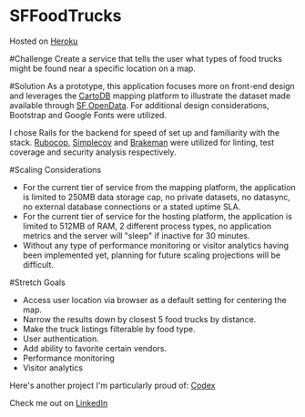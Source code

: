 # SFFoodTrucks
Hosted on [Heroku](http://foodtrucks-in-sf.herokuapp.com/)

#Challenge
Create a service that tells the user what types of food trucks might be found near a specific location on a map.

#Solution
As a prototype, this application focuses more on front-end design and leverages the [CartoDB](https://cartodb.com/) mapping platform to illustrate the dataset made available through [SF OpenData](https://data.sfgov.org/). For additional design considerations, Bootstrap and Google Fonts were utilized.

I chose Rails for the backend for speed of set up and familiarity with the stack. [Rubocop](https://github.com/bbatsov/rubocop),  [Simplecov](https://github.com/colszowka/simplecov) and [Brakeman](https://github.com/presidentbeef/brakeman) were utilized for linting, test coverage and security analysis respectively.

#Scaling Considerations
- For the current tier of service from the mapping platform, the application is limited to 250MB data storage cap, no private datasets, no datasync, no external database connections or a stated uptime SLA.
- For the current tier of service for the hosting platform, the application is limited to 512MB of RAM, 2 different process types, no application metrics and the server will "sleep" if inactive for 30 minutes.
- Without any type of performance monitoring or visitor analytics having been implemented yet, planning for future scaling projections will be difficult.

#Stretch Goals
- Access user location via browser as a default setting for centering the map.
- Narrow the results down by closest 5 food trucks by distance.
- Make the truck listings filterable by food type.
- User authentication.
- Add ability to favorite certain vendors.
- Performance monitoring
- Visitor analytics

Here's another project I'm particularly proud of: [Codex](https://github.com/benvogcodes/codexproject)

Check me out on [LinkedIn](https://www.linkedin.com/in/benjaminvoglewede)
